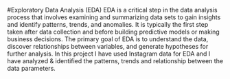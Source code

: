 #Exploratory Data Analysis (EDA)
EDA is a critical step in the data analysis process that involves examining and summarizing data sets to gain insights and identify patterns, trends, and anomalies. It is typically the first step taken after data collection and before building predictive models or making business decisions. The primary goal of EDA is to understand the data, discover relationships between variables, and generate hypotheses for further analysis. In this project I have used Instagram data for EDA and I have analyzed & identified the patterns, trends and relationship between the data parameters.
